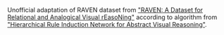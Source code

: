 Unofficial adaptation of RAVEN dataset from ["RAVEN: A Dataset for <u>R</u>elational and <u>A</u>nalogical <u>V</u>isual r<u>E</u>aso<u>N</u>ing"](https://arxiv.org/abs/1903.02741) according to algorithm from ["Hierarchical Rule Induction Network for Abstract Visual Reasoning"](https://arxiv.org/abs/2002.06838).
